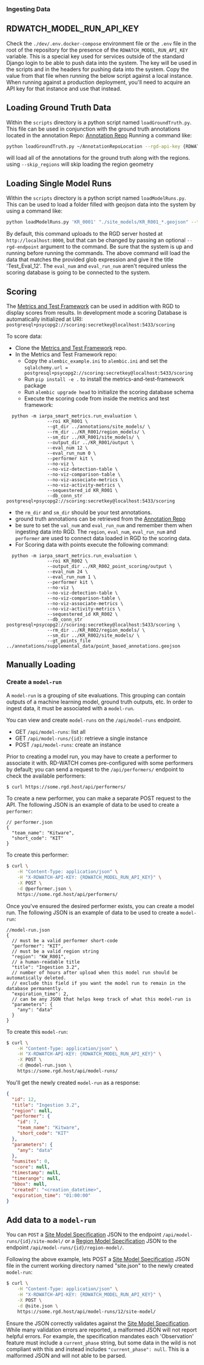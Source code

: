### Ingesting Data

## RDWATCH_MODEL_RUN_API_KEY
Check the `./dev/.env.docker-compose` environment file or the `.env` file in the root of the repository for the presence of the `RDWATCH_MODEL_RUN_API_KEY` variable.
This is a special key used for services outside of the standard Django login to be able to push data into the system.
The key will be used in the scripts and in the headers for pushing data into the system. Copy the value from that file when running the below script against a local instance. When running against a production deployment, you'll need to acquire an API key for that instance and use that instead.


## Loading Ground Truth Data
Within the `scripts` directory is a python script named `loadGroundTruth.py`.  This file can be used in conjunction with the ground truth annotations located in the annotation Repo:
[Annotation Repo](https://smartgitlab.com/TE/annotations)
Running a command like:

```bash
python loadGroundTruth.py ~/AnnotationRepoLocation --rgd-api-key {RDWATCH_MODEL_RUN_API_KEY}
```

will load all of the annotations for the ground truth along with the regions.  using `--skip_regions` will skip loading the region geometry


## Loading Single Model Runs
Within the `scripts` directory is a python script named `loadModelRuns.py`. This can be used to load a folder filled with geojson data into the system by using a command like:

```bash
python loadModelRuns.py 'KR_0001' "./site_models/KR_R001_*.geojson" --title Test_Eval_12 --performer_shortcode 'KIT' --eval_num 12 --eval_run_num 0 --rgd-api-key {RDWATCH_MODEL_RUN_API_KEY}
```

By default, this command uploads to the RGD server hosted at `http://localhost:8000`, but that can be changed by passing an optional `--rgd-endpoint` argument to the command.
Be sure that the system is up and running before running the commands.
The above command will load the data that matches the provided glob expression and give it the title 'Test_Eval_12'. The `eval_num` and `eval_run_num` aren't required unless the scoring database is going to be connected to the system.

## Scoring

The [Metrics and Test Framework](https://smartgitlab.com/TE/metrics-and-test-framework#creating-a-metrics-database) can be used in addition with RGD to display scores from results.
In development mode a scoring Database is automatically initialized at URI: `postgresql+psycopg2://scoring:secretkey@localhost:5433/scoring`

To score data:
- Clone the [Metrics and Test Framework](https://smartgitlab.com/TE/metrics-and-test-framework) repo.
- In the Metrics and Test Framework repo:
  - Copy the `alembic_example.ini` to `alembic.ini` and set the `sqlalchemy.url = postgresql+psycopg2://scoring:secretkey@localhost:5433/scoring`
  - Run `pip install -e .` to install the metrics-and-test-framework package
  - Run `alembic upgrade head` to initialize the scoring database schema
  - Execute the scoring code from inside the metrics and test framework:
```
  python -m iarpa_smart_metrics.run_evaluation \
               --roi KR_R001 \
               --gt_dir ../annotations/site_models/ \
               --rm_dir ../KR_R001/region_models/ \
               --sm_dir ../KR_R001/site_models/ \
               --output_dir ../KR_R001/output \
               --eval_num 12 \
               --eval_run_num 0 \
               --performer kit \
               --no-viz \
               --no-viz-detection-table \
               --no-viz-comparison-table \
               --no-viz-associate-metrics \
               --no-viz-activity-metrics \
               --sequestered_id KR_R001 \
               --db_conn_str postgresql+psycopg2://scoring:secretkey@localhost:5433/scoring
```
- the `rm_dir` and `sm_dir` should be your test annotations.
- ground truth annotations can be retrieved from the [Annotation Repo](https://smartgitlab.com/TE/annotations)
- be sure to set the `val_num` and `eval_run_num` and remember them when ingesting data into RGD. The `region`, `eval_num`, `eval_run_num` and `performer` are used to connect data loaded in RGD to the scoring data.
- For Scoring data with points execute the following command:
```
  python -m iarpa_smart_metrics.run_evaluation \
               --roi KR_R002 \
               --output_dir ../KR_R002_point_scoring/output \
               --eval_num 24 \
               --eval_run_num 1 \
               --performer kit \
               --no-viz \
               --no-viz-detection-table \
               --no-viz-comparison-table \
               --no-viz-associate-metrics \
               --no-viz-activity-metrics \
               --sequestered_id KR_R002 \
               --db_conn_str postgresql+psycopg2://scoring:secretkey@localhost:5433/scoring \
               --rm_dir ../KR_R002/region_models/ \
               --sm_dir ../KR_R002/site_models/ \
               --gt_points_file ../annotations/supplemental_data/point_based_annotations.geojson
```


## Manually Loading

### Create a `model-run`

A `model-run` is a grouping of site evaluations. This grouping can contain outputs of a machine learning model, ground truth outputs, etc. In order to ingest data, it must be associated with a `model-run`.

You can view and create `model-runs` on the `/api/model-runs` endpoint.

- GET `/api/model-runs`: list all
- GET `/api/model-runs/{id}`: retrieve a single instance
- POST `/api/model-runs`: create an instance

Prior to creating a model run, you may have to create a performer to associate it with. RD-WATCH comes pre-configured with some performers by default; you can send a request to the `/api/performers/` endpoint to check the available performers:

```bash
$ curl https://some.rgd.host/api/performers/
```

To create a new performer, you can make a separate POST request to the API.
The following JSON is an example of data to be used to create a `performer`:

```jsonc
// performer.json
{
  "team_name": "Kitware",
  "short_code": "KIT"
}
```

To create this performer:

```bash
$ curl \
    -H "Content-Type: application/json" \
    -H "X-RDWATCH-API-KEY: {RDWATCH_MODEL_RUN_API_KEY}" \
    -X POST \
    -d @performer.json \
    https://some.rgd.host/api/performers/
```

Once you've ensured the desired performer exists, you can create a model run.
The following JSON is an example of data to be used to create a `model-run`:

```jsonc
//model-run.json
{
  // must be a valid performer short-code
  "performer": "KIT",
  // must be a valid region string
  "region": "KW_R001",
  // a human-readable title
  "title": "Ingestion 3.2",
  // number of hours after upload when this model run should be automatically deleted.
  // exclude this field if you want the model run to remain in the database permanently.
  "expiration_time": 2,
  // can be any JSON that helps keep track of what this model-run is
  "parameters": {
    "any": "data"
  }
}
```

To create this `model-run`:

```bash
$ curl \
    -H "Content-Type: application/json" \
    -H "X-RDWATCH-API-KEY: {RDWATCH_MODEL_RUN_API_KEY}" \
    -X POST \
    -d @model-run.json \
    https://some.rgd.host/api/model-runs/
```

You'll get the newly created `model-run` as a response:

```json
{
  "id": 12,
  "title": "Ingestion 3.2",
  "region": null,
  "performer": {
    "id": 7,
    "team_name": "Kitware",
    "short_code": "KIT"
  },
  "parameters": {
    "any": "data"
  },
  "numsites": 0,
  "score": null,
  "timestamp": null,
  "timerange": null,
  "bbox": null,
  "created": "<creation_datetime>",
  "expiration_time": "01:00:00"
}
```

## Add data to a `model-run`

You can `POST` a [Site Model Specification](https://smartgitlab.com/TE/standards/-/wikis/Site-Model-Specification) JSON to the endpoint `/api/model-runs/{id}/site-model/` or a [Region Model Specification](https://smartgitlab.com/TE/standards/-/wikis/Region-Model-Specification) JSON to the endpoint `/api/model-runs/{id}/region-model/`.

Following the above example, lets POST a [Site Model Specification](https://smartgitlab.com/TE/standards/-/wikis/Site-Model-Specification) JSON file in the current working directory named "site.json" to the newly created `model-run`:

```bash
$ curl \
    -H "Content-Type: application/json" \
    -H "X-RDWATCH-API-KEY: {RDWATCH_MODEL_RUN_API_KEY}" \
    -X POST \
    -d @site.json \
    https://some.rgd.host/api/model-runs/12/site-model/
```

Ensure the JSON correctly validates against the [Site Model Specification](https://smartgitlab.com/TE/standards/-/wikis/Site-Model-Specification). While many validation errors are reported, a malformed JSON will not report helpful errors. For example, the specification mandates each 'Observation' feature must include a `current_phase` string, but some data in the wild is not compliant with this and instead includes `"current_phase": null`. This is a malformed JSON and will not able to be parsed.
